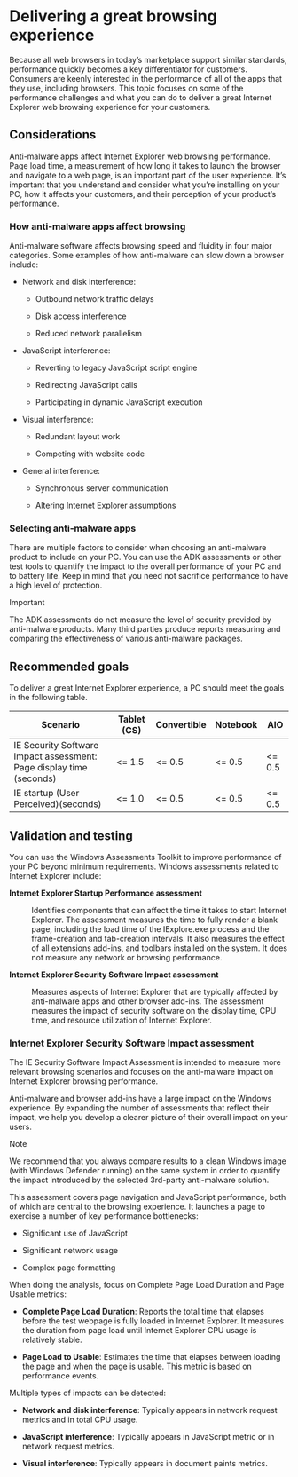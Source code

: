 
# Delivering a great browsing experience

Because all web browsers in today’s marketplace support similar standards, performance quickly becomes a key differentiator for customers. Consumers are keenly interested in the performance of all of the apps that they use, including browsers. This topic focuses on some of the performance challenges and what you can do to deliver a great Internet Explorer web browsing experience for your customers.

## Considerations

Anti-malware apps affect Internet Explorer web browsing performance. Page load time, a measurement of how long it takes to launch the browser and navigate to a web page, is an important part of the user experience. It’s important that you understand and consider what you’re installing on your PC, how it affects your customers, and their perception of your product’s performance.

### How anti-malware apps affect browsing

Anti-malware software affects browsing speed and fluidity in four major categories. Some examples of how anti-malware can slow down a browser include:

<ul>
<li>
<p>Network and disk interference:</p>
<ul>
<li>
<p>Outbound network traffic delays</p>
</li>
<li>
<p>Disk access interference</p>
</li>
<li>
<p>Reduced network parallelism</p>
</li>
</ul>
</li>
<li>
<p>JavaScript interference:</p>
<ul>
<li>
<p>Reverting to legacy JavaScript script engine</p>
</li>
<li>
<p>Redirecting JavaScript calls</p>
</li>
<li>
<p>Participating in dynamic JavaScript execution</p>
</li>
</ul>
</li>
<li>
<p>Visual interference:</p>
<ul>
<li>
<p>Redundant layout work</p>
</li>
<li>
<p>Competing with website code</p>
</li>
</ul>
</li>
<li>
<p>General interference:</p>
<ul>
<li>
<p>Synchronous server communication</p>
</li>
<li>
<p>Altering Internet Explorer assumptions</p>
</li>
</ul>
</li>
</ul>

### Selecting anti-malware apps

There are multiple factors to consider when choosing an anti-malware product to include on your PC. You can use the ADK assessments or other test tools to quantify the impact to the overall performance of your PC and to battery life. Keep in mind that you need not sacrifice performance to have a high level of protection. 

> [!IMPORTANT]
> The ADK assessments do not measure the level of security provided by anti-malware products. Many third parties produce reports measuring and comparing the effectiveness of various anti-malware packages.

## Recommended goals

To deliver a great Internet Explorer experience, a PC should meet the goals in the following table.

| **Scenario**                                                        | **Tablet (CS)** | **Convertible** | **Notebook** | **AIO**   |
|---------------------------------------------------------------------|-----------------|-----------------|--------------|-----------|
| IE Security Software Impact assessment: Page display time (seconds) | &lt;= 1.5       | &lt;= 0.5       | &lt;= 0.5    | &lt;= 0.5 |
| IE startup (User Perceived)(seconds)                                | &lt;= 1.0       | &lt;= 0.5       | &lt;= 0.5    | &lt;= 0.5 |

## Validation and testing

You can use the Windows Assessments Toolkit to improve performance of your PC beyond minimum requirements. Windows assessments related to Internet Explorer include:

<dl>
<dt><strong>Internet Explorer Startup Performance assessment</strong></dt>
<dd>
<p>Identifies components that can affect the time it takes to start Internet Explorer. The assessment measures the time to fully render a blank page, including the load time of the IExplore.exe process and the frame-creation and tab-creation intervals. It also measures the effect of all extensions add-ins, and toolbars installed on the system. It does not measure any network or browsing performance.</p>
</dd>
<dt><strong>Internet Explorer Security Software Impact assessment</strong></dt>
<dd>
<p>Measures aspects of Internet Explorer that are typically affected by anti-malware apps and other browser add-ins. The assessment measures the impact of security software on the display time, CPU time, and resource utilization of Internet Explorer.</p>
</dd>
</dl>

### Internet Explorer Security Software Impact assessment

The IE Security Software Impact Assessment is intended to measure more relevant browsing scenarios and focuses on the anti-malware impact on Internet Explorer browsing performance.

Anti-malware and browser add-ins have a large impact on the Windows experience. By expanding the number of assessments that reflect their impact, we help you develop a clearer picture of their overall impact on your users.

> [!NOTE]
> We recommend that you always compare results to a clean Windows image (with Windows Defender running) on the same system in order to quantify the impact introduced by the selected 3rd-party anti-malware solution.


This assessment covers page navigation and JavaScript performance, both of which are central to the browsing experience. It launches a page to exercise a number of key performance bottlenecks:

-   Significant use of JavaScript

-   Significant network usage

-   Complex page formatting

When doing the analysis, focus on Complete Page Load Duration and Page Usable metrics:

-   **Complete Page Load Duration**: Reports the total time that elapses before the test webpage is fully loaded in Internet Explorer. It measures the duration from page load until Internet Explorer CPU usage is relatively stable.

-   **Page Load to Usable**: Estimates the time that elapses between loading the page and when the page is usable. This metric is based on performance events.

Multiple types of impacts can be detected:

- **Network and disk interference**: Typically appears in network request metrics and in total CPU usage.

- **JavaScript interference**: Typically appears in JavaScript metric or in network request metrics.

- **Visual interference**: Typically appears in document paints metrics.

